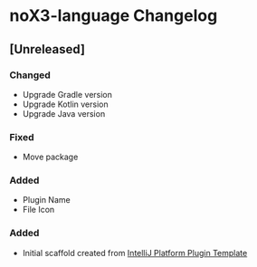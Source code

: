 <!-- Keep a Changelog guide -> https://keepachangelog.com -->

# noX3-language Changelog

## [Unreleased]
### Changed
- Upgrade Gradle version
- Upgrade Kotlin version
- Upgrade Java version
### Fixed
- Move package
### Added
- Plugin Name
- File Icon
### Added
- Initial scaffold created from [IntelliJ Platform Plugin Template](https://github.com/JetBrains/intellij-platform-plugin-template)
